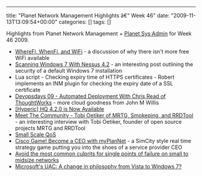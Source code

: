 ---
title: "Planet Network Management Highlights â€“ Week 46"
date: "2009-11-13T13:09:54+00:00"
categories: []
tags: []

Highlights from Planet Network Management + <a href="http://planetsysadmin.com/">Planet Sys Admin</a> for Week 46 2009.
<ul>
	<li><a href="http://www.networkperformancedaily.com/2009/11/wherefi_whenfi_and_wifi.html">WhereFi, WhenFi, and WiFi</a> - a discussion of why there isn't more free WiFi available</li>
	<li><a href="http://blog.tenablesecurity.com/2009/11/scanning-windows-7-with-nessus-42.html">Scanning Windows 7 With Nessus 4.2</a> - an interesting post outlining the security of a default Windows 7 installation</li>
	<li>Lua script - Checking expiry time of HTTPS certificates - Robert implements an INM plugin for checking the expiry date of a SSL certificate</li>
	<li><a href="http://www.johnmwillis.com/devops/devopsdays-09-automated-deployment-with-chris-read-of-thoughtworks/">Devopsdays 09 - Automated Deployment With Chris Read of ThoughtWorks</a> - more cloud goodness from John M Willis</li>
	<li><a href="http://www.hyperic.com/blog/hq-4-2-0-is-now-available/">[Hyperic] HQ 4.2.0 is Now Available</a></li>
	<li><a href="http://www.nagios.org/news/77-news-announcements/235-meet-the-community-tobi-oetiker-of-mrtg-smokeping-and-rrdtool">Meet The Community - Tobi Oetiker of MRTG, Smokeping, and RRDTool</a> - an interesting interview with Tobi Oetiker, founder of open source projects MRTG and RRDTool</li>
	<li><a href="http://www.networkperformancedaily.com/2009/11/small_scale_qos.html">Small Scale QoS</a></li>
	<li><a href="http://www.ciscozine.com/2009/11/12/cisco-game-become-a-ceo-with-myplannet/">Cisco Game! Become a CEO with myPlanNet</a> - a SimCity style real time strategy game putting you into the shoes of a service provider CEO</li>
	<li><a href="http://blogs.techrepublic.com.com/networking/?p=2213">Avoid the most common culprits for single points of failure on small to midsize networks</a></li>
	<li><a href="http://blogs.techrepublic.com.com/security/?p=2619">Microsoft's UAC: A change in philosophy from Vista to Windows 7?</a></li>
</ul>
